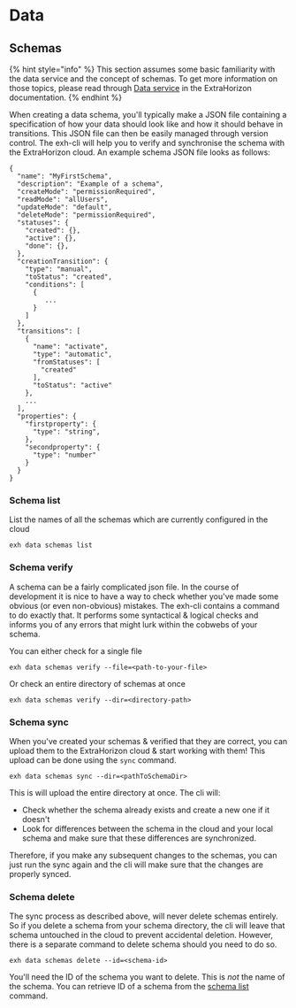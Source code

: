 # Data

## Schemas

{% hint style="info" %}
This section assumes some basic familiarity with the data service and the concept of schemas. To get more information on those topics, please read through [Data service](https://docs.extrahorizon.com/extrahorizon/for-developers/manage-data/data-service) in the ExtraHorizon documentation.
{% endhint %}

When creating a data schema, you'll typically make a JSON file containing a specification of how your data should look like and how it should behave in transitions. This JSON file can then be easily managed through version control. The exh-cli will help you to verify and synchronise the schema with the ExtraHorizon cloud. An example schema JSON file looks as follows:

```
{
  "name": "MyFirstSchema",
  "description": "Example of a schema",
  "createMode": "permissionRequired",
  "readMode": "allUsers",
  "updateMode": "default",
  "deleteMode": "permissionRequired",
  "statuses": {
    "created": {},
    "active": {},
    "done": {},
  },
  "creationTransition": {
    "type": "manual",
    "toStatus": "created",
    "conditions": [
      {
         ...
      }
    ]
  },
  "transitions": [
    {
      "name": "activate",
      "type": "automatic",
      "fromStatuses": [
        "created"
      ],
      "toStatus": "active"
    },
    ...
  ],
  "properties": {
    "firstproperty": {
      "type": "string",
    },
    "secondproperty": {
      "type": "number"
    }
  }
}
```

### Schema list

List the names of all the schemas which are currently configured in the cloud

```
exh data schemas list
```

### Schema verify

A schema can be a fairly complicated json file. In the course of development it is nice to have a way to check whether you've made some obvious (or even non-obvious) mistakes. The exh-cli contains a command to do exactly that. It performs some syntactical & logical checks and informs you of any errors that might lurk within the cobwebs of your schema.

You can either check for a single file

```
exh data schemas verify --file=<path-to-your-file>
```

Or check an entire directory of schemas at once

```
exh data schemas verify --dir=<directory-path> 
```

### Schema sync

When you've created your schemas & verified that they are correct, you can upload them to the ExtraHorizon cloud & start working with them! This upload can be done using the `sync` command.&#x20;

```
exh data schemas sync --dir=<pathToSchemaDir> 
```

This is will upload the entire directory at once. The cli will:

* Check whether the schema already exists and create a new one if it doesn't&#x20;
* Look for differences between the schema in the cloud and your local schema and make sure that these differences are synchronized.

Therefore, if you make any subsequent changes to the schemas, you can just run the sync again and the cli will make sure that the changes are properly synced.

### Schema delete

The sync process as described above, will never delete schemas entirely. So if you delete a schema from your schema directory, the cli will leave that schema untouched in the cloud to prevent accidental deletion. However, there is a separate command to delete schema should you need to do so.

```
exh data schemas delete --id=<schema-id>
```

You'll need the ID of the schema you want to delete. This is _not_ the name of the schema. You can retrieve ID of a schema from the [schema list](commands.md#schema-list) command.
